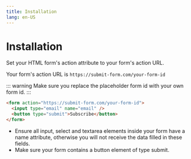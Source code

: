 ```yaml
---
title: Installation
lang: en-US
---
```


# Installation

Set your HTML form's action attribute to your form's action URL.

Your form's action URL is `https://submit-form.com/your-form-id`

::: warning
Make sure you replace the placeholder form id with your own form id.
:::

```html
<form action="https://submit-form.com/your-form-id">
  <input type="email" name="email" />
  <button type="submit">Subscribe</button>
</form>
```

- Ensure all input, select and textarea elements inside your form have a name attribute, otherwise you will not receive the data filled in these fields.
- Make sure your form contains a button element of type submit.
